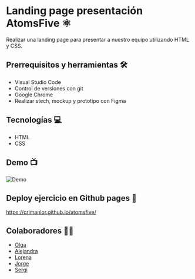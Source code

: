 # Landing page presentación AtomsFive ⚛︎

Realizar una landing page para presentar a nuestro equipo utilizando HTML y CSS.

## Prerrequisitos y herramientas 🛠

- Visual Studio Code
- Control de versiones con git
- Google Chrome
- Realizar stech, mockup y prototipo con Figma

## Tecnologías 💻

- HTML
- CSS

## Demo 📺

![Demo](atomsfive.gif)

## Deploy ejercicio en Github pages 📱

https://crimanlor.github.io/atomsfive/

## Colaboradores 🙌🏼

- [Olga](https://github.com/olga-padilla)
- [Alejandra](https://github.com/alulaxp)
- [Lorena](https://github.com/crimanlor)
- [Jorge](https://github.com/J-ordiEs)
- [Sergi](https://github.com/sergiopons)
